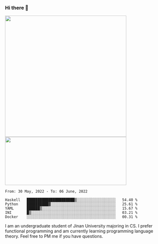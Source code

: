 ### Hi there 👋

<!--
**pe200012/pe200012** is a ✨ _special_ ✨ repository because its `README.md` (this file) appears on your GitHub profile.

Here are some ideas to get you started:

- 🔭 I’m currently working on ...
- 🌱 I’m currently learning ...
- 👯 I’m looking to collaborate on ...
- 🤔 I’m looking for help with ...
- 💬 Ask me about ...
- 📫 How to reach me: ...
- 😄 Pronouns: ...
- ⚡ Fun fact: ...
-->
<p>
    <img width="400em" src="https://github-readme-stats.vercel.app/api?username=pe200012&show_icons=true&icon_color=f44336&title_color=757de8">
    <img width="400em" height="159em" src="https://github-readme-stats.vercel.app/api/top-langs/?username=pe200012&hide=html,cmake,css&title_color=757de8&layout=compact">
</p>

<!--START_SECTION:waka-->
```text
From: 30 May, 2022 - To: 06 June, 2022

Haskell   ██████████████████████▒░░░░░░░░░░░░░░░░░░   54.40 % 
Python    ██████████▓░░░░░░░░░░░░░░░░░░░░░░░░░░░░░░   25.61 % 
YAML      ██████▒░░░░░░░░░░░░░░░░░░░░░░░░░░░░░░░░░░   15.67 % 
INI       █▒░░░░░░░░░░░░░░░░░░░░░░░░░░░░░░░░░░░░░░░   03.21 % 
Docker    ░░░░░░░░░░░░░░░░░░░░░░░░░░░░░░░░░░░░░░░░░   00.31 % 
```
<!--END_SECTION:waka-->

I am an undergraduate student of Jinan University majoring in CS. I prefer functional programming and am currently learning programming language theory. Feel free to PM me if you have questions.
